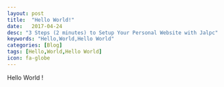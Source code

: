 ```yaml
---
layout: post
title:  "Hello World!"
date:   2017-04-24
desc: "3 Steps (2 minutes) to Setup Your Personal Website with Jalpc"
keywords: "Hello,World,Hello World"
categories: [Blog]
tags: [Hello,World,Hello World]
icon: fa-globe
---
```


Hello World !
